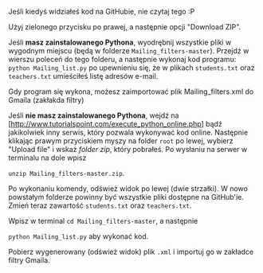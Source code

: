 Jeśli kiedyś widziałeś kod na GitHubie, nie czytaj tego :P

Użyj zielonego przycisku po prawej, a następnie opcji "Download ZIP". 

Jeśli **masz zainstalowanego Pythona**, wyodrębnij wszystkie pliki w wygodnym miejscu (będą w folderze `Mailing_filters-master`). Przejdź w wierszu poleceń do tego folderu, a następnie wykonaj kod programu: `python Mailing_list.py` po upewnieniu się, że w plikach `students.txt` oraz `teachers.txt` umieściłeś listę adresów e-mail.

Gdy program się wykona, możesz zaimportować plik Mailing_filters.xml do Gmaila (zakłakda filtry)


Jeśli **nie masz zainstalowanego Pythona**, wejdź na [http://www.tutorialspoint.com/execute_python_online.php] bądź jakikolwiek inny serwis, który pozwala wykonywać kod online. Następnie klikając prawym przyciskiem myszy na folder `root` po lewej, wybierz "Upload file" i wskaż *folder zip*, który pobrałeś. Po wysłaniu na serwer w terminalu na dole wpisz

`unzip Mailing_filters-master.zip`.

Po wykonaniu komendy, odśwież widok po lewej (dwie strzałki). W nowo powstałym folderze powinny być wszystkie pliki dostępne na GitHub'ie. Zmień teraz zawartość `students.txt` oraz `teachers.txt`.

Wpisz w terminal `cd Mailing_filters-master`, a następnie

`python Mailing_list.py` aby wykonać kod.

Pobierz wygenerowany (odśwież widok) plik `.xml` i importuj go w zakładce filtry Gmaila.
